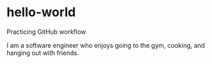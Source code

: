 # hello-world
Practicing GitHub workflow

I am a software engineer who enjoys going to the gym, cooking, and hanging out with friends.
